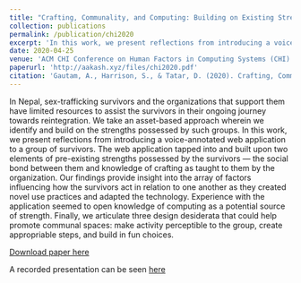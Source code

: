 ```yaml
---
title: "Crafting, Communality, and Computing: Building on Existing Strengths To Support a Vulnerable Population"
collection: publications
permalink: /publication/chi2020
excerpt: 'In this work, we present reflections from introducing a voice-annotated web application to a group of survivors. [Link to the recorded presentation.](https://youtu.be/YZehbetpIhM)'
date: 2020-04-25
venue: 'ACM CHI Conference on Human Factors in Computing Systems (CHI)'
paperurl: 'http://aakash.xyz/files/chi2020.pdf'
citation: 'Gautam, A., Harrison, S., & Tatar, D. (2020). Crafting, Communality, and Computing: Building on Existing Strengths To Support a Vulnerable Population. In <i>Proceedings of the 2020 CHI Conference on Human Factors in Computing Systems</i>'
---
```

In Nepal, sex-trafficking survivors and the organizations that support them have limited resources to assist the survivors in their ongoing journey towards reintegration.  We take an asset-based approach wherein we identify and build on the strengths possessed by such groups. In this work, we present reflections from introducing a voice-annotated web application to a group of survivors. The web application tapped into and built upon two elements of pre-existing strengths possessed by the survivors — the social bond between them and knowledge of crafting as taught to them by the organization. Our findings provide insight into the array of factors influencing how the survivors act in relation to one another as they created novel use practices and adapted the technology.  Experience with the application seemed to open knowledge of computing as a potential source of strength. Finally, we articulate three design desiderata that could help promote communal spaces: make activity perceptible to the group, create appropriable steps, and build in fun choices.

[Download paper here](http://aakash.xyz/files/chi2020.pdf)

A recorded presentation can be seen [here](https://youtu.be/YZehbetpIhM)
